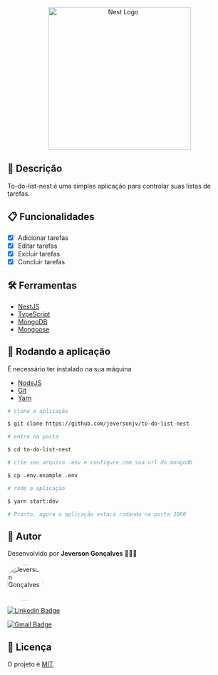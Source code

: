 <p align="center">
  <a href="http://nestjs.com/" target="blank"><img src="https://nestjs.com/img/logo_text.svg" width="320" alt="Nest Logo" /></a>
</p>

[circleci-image]: https://img.shields.io/circleci/build/github/nestjs/nest/master?token=abc123def456
[circleci-url]: https://circleci.com/gh/nestjs/nest

## 📃 Descrição

To-do-list-nest é uma simples aplicação para controlar suas listas de tarefas.

## 📋 Funcionalidades

- [x] Adicionar tarefas
- [x] Editar tarefas
- [x] Excluir tarefas
- [x] Concluir tarefas

## 🛠 Ferramentas

- [NestJS](https://nestjs.com/)
- [TypeScript](https://www.typescriptlang.org/)
- [MongoDB](https://www.mongodb.com/)
- [Mongoose](https://mongoosejs.com/)

## 🚀 Rodando a aplicação

É necessário ter instalado na sua máquina

- [NodeJS](https://nodejs.org/en/)
- [Git](https://git-scm.com/)
- [Yarn](https://yarnpkg.com/)

```bash
# clone a aplicação

$ git clone https://github.com/jeversonjv/to-do-list-nest

# entre na pasta

$ cd to-do-list-nest

# crie seu arquivo .env e configure com sua url do mongodb

$ cp .env.example .env

# rode a aplicação

$ yarn start:dev

# Pronto, agora a aplicação estará rodando na porta 3000
```

## 👦 Autor

Desenvolvido por <b>Jeverson Gonçalves</b> 👊😎👊 <br /><br />
<a href="https://github.com/jeversonjv">
 <img src="https://avatars.githubusercontent.com/u/46850397?v=4" width="80px;" alt="Jeverson Gonçalves" style="border-radius:50%"/>
</a>

[![Linkedin Badge](https://img.shields.io/badge/-Jeverson-blue?style=flat-square&logo=Linkedin&logoColor=white&link=https://www.linkedin.com/in/jeverson-gon%C3%A7alves-6612a214b/)](https://www.linkedin.com/in/jeverson-gon%C3%A7alves-6612a214b/)

[![Gmail Badge](https://img.shields.io/badge/-jeversontp@gmail.com-c14438?style=flat-square&logo=Gmail&logoColor=white&link=mailto:jeversontp@gmail.com)](mailto:jeversontp@gmail.com)

## 📑 Licença

O projeto é [MIT](LICENSE).

